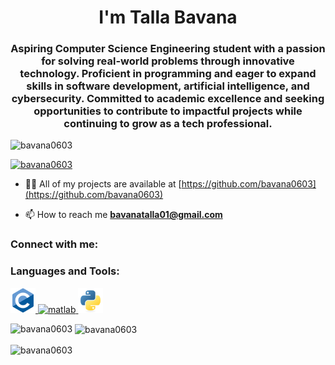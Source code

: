 <h1 align="center">I'm Talla Bavana</h1>
<h3 align="center">Aspiring Computer Science Engineering student with a passion for solving real-world problems through innovative technology. Proficient in programming and eager to expand skills in software development, artificial intelligence, and cybersecurity. Committed to academic excellence and seeking opportunities to contribute to impactful projects while continuing to grow as a tech professional.</h3>

<p align="left"> <img src="https://komarev.com/ghpvc/?username=bavana0603&label=Profile%20views&color=0e75b6&style=flat" alt="bavana0603" /> </p>

<p align="left"> <a href="https://github.com/ryo-ma/github-profile-trophy"><img src="https://github-profile-trophy.vercel.app/?username=bavana0603" alt="bavana0603" /></a> </p>

- 👨‍💻 All of my projects are available at [https://github.com/bavana0603](https://github.com/bavana0603)

- 📫 How to reach me **bavanatalla01@gmail.com**

<h3 align="left">Connect with me:</h3>
<p align="left">
</p>

<h3 align="left">Languages and Tools:</h3>
<p align="left"> <a href="https://www.cprogramming.com/" target="_blank" rel="noreferrer"> <img src="https://raw.githubusercontent.com/devicons/devicon/master/icons/c/c-original.svg" alt="c" width="40" height="40"/> </a> <a href="https://www.mathworks.com/" target="_blank" rel="noreferrer"> <img src="https://upload.wikimedia.org/wikipedia/commons/2/21/Matlab_Logo.png" alt="matlab" width="40" height="40"/> </a> <a href="https://www.python.org" target="_blank" rel="noreferrer"> <img src="https://raw.githubusercontent.com/devicons/devicon/master/icons/python/python-original.svg" alt="python" width="40" height="40"/> </a> </p>

<p><img align="left" src="https://github-readme-stats.vercel.app/api/top-langs?username=bavana0603&show_icons=true&locale=en&layout=compact" alt="bavana0603" /></p>

<p>&nbsp;<img align="center" src="https://github-readme-stats.vercel.app/api?username=bavana0603&show_icons=true&locale=en" alt="bavana0603" /></p>

<p><img align="center" src="https://github-readme-streak-stats.herokuapp.com/?user=bavana0603&" alt="bavana0603" /></p>
